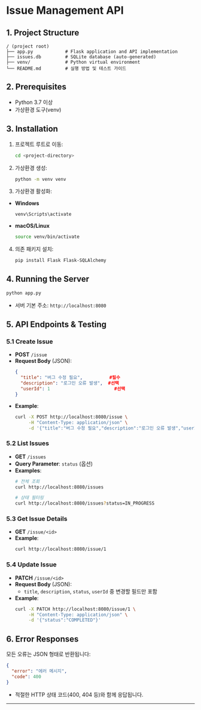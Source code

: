 # Issue Management API

## 1. Project Structure

```
/ (project root)
├── app.py            # Flask application and API implementation
├── issues.db         # SQLite database (auto-generated)
├── venv/             # Python virtual environment
└── README.md         # 실행 방법 및 테스트 가이드
```

## 2. Prerequisites

- Python 3.7 이상
- 가상환경 도구(venv)

## 3. Installation

1. 프로젝트 루트로 이동:
   ```bash
   cd <project-directory>
   ```

2. 가상환경 생성:
   ```bash
   python -m venv venv
   ```

3. 가상환경 활성화:

- **Windows**
  ```bash
  venv\Scripts\activate
  ```

- **macOS/Linux**
  ```bash
  source venv/bin/activate
  ```

4. 의존 패키지 설치:
   ```bash
   pip install Flask Flask-SQLAlchemy
   ```

## 4. Running the Server

```bash
python app.py
```

- 서버 기본 주소: `http://localhost:8080`

## 5. API Endpoints & Testing

### 5.1 Create Issue

- **POST** `/issue`
- **Request Body** (JSON):
  ```json
  {
    "title": "버그 수정 필요",          #필수
    "description": "로그인 오류 발생",  #선택
    "userId": 1                        #선택
  }
  ```
- **Example**:
  ```bash
  curl -X POST http://localhost:8080/issue \
       -H "Content-Type: application/json" \
       -d '{"title":"버그 수정 필요","description":"로그인 오류 발생","userId":1}'
  ```

### 5.2 List Issues

- **GET** `/issues`
- **Query Parameter**: `status` (옵션)
- **Examples**:
  ```bash
  # 전체 조회
  curl http://localhost:8080/issues

  # 상태 필터링
  curl http://localhost:8080/issues?status=IN_PROGRESS
  ```

### 5.3 Get Issue Details

- **GET** `/issue/<id>`
- **Example**:
  ```bash
  curl http://localhost:8080/issue/1
  ```

### 5.4 Update Issue

- **PATCH** `/issue/<id>`
- **Request Body** (JSON):
  - `title`, `description`, `status`, `userId` 중 변경할 필드만 포함
- **Example**:
  ```bash
  curl -X PATCH http://localhost:8080/issue/1 \
       -H "Content-Type: application/json" \
       -d '{"status":"COMPLETED"}'
  ```

## 6. Error Responses

모든 오류는 JSON 형태로 반환됩니다:

```json
{
  "error": "에러 메시지",
  "code": 400
}
```

- 적절한 HTTP 상태 코드(400, 404 등)와 함께 응답됩니다.

---
